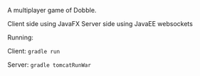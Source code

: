 A multiplayer game of Dobble.

Client side using JavaFX
Server side using JavaEE websockets

Running:

Client: 
  `gradle run`
  
Server:
  `gradle tomcatRunWar`
